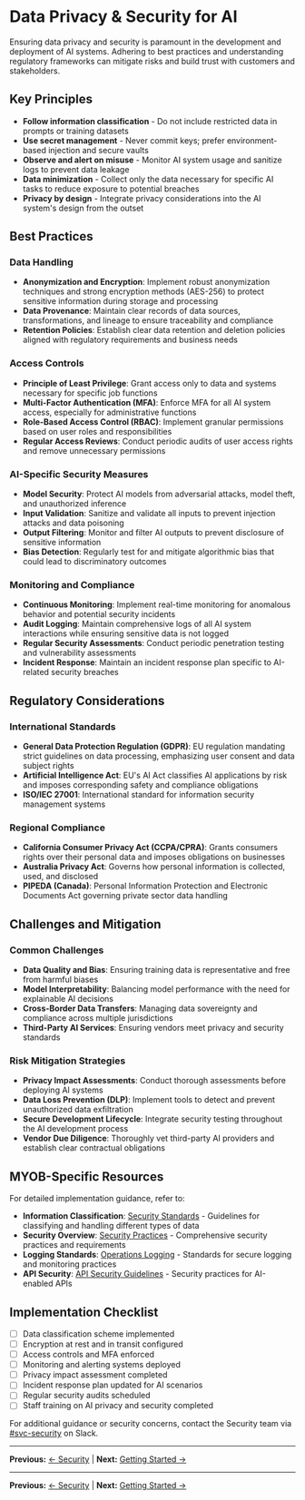 # Data Privacy & Security for AI

Ensuring data privacy and security is paramount in the development and deployment of AI systems. Adhering to best practices and understanding regulatory frameworks can mitigate risks and build trust with customers and stakeholders.

## Key Principles

- **Follow information classification** - Do not include restricted data in prompts or training datasets
- **Use secret management** - Never commit keys; prefer environment-based injection and secure vaults
- **Observe and alert on misuse** - Monitor AI system usage and sanitize logs to prevent data leakage
- **Data minimization** - Collect only the data necessary for specific AI tasks to reduce exposure to potential breaches
- **Privacy by design** - Integrate privacy considerations into the AI system's design from the outset

## Best Practices

### Data Handling
- **Anonymization and Encryption**: Implement robust anonymization techniques and strong encryption methods (AES-256) to protect sensitive information during storage and processing
- **Data Provenance**: Maintain clear records of data sources, transformations, and lineage to ensure traceability and compliance
- **Retention Policies**: Establish clear data retention and deletion policies aligned with regulatory requirements and business needs

### Access Controls
- **Principle of Least Privilege**: Grant access only to data and systems necessary for specific job functions
- **Multi-Factor Authentication (MFA)**: Enforce MFA for all AI system access, especially for administrative functions
- **Role-Based Access Control (RBAC)**: Implement granular permissions based on user roles and responsibilities
- **Regular Access Reviews**: Conduct periodic audits of user access rights and remove unnecessary permissions

### AI-Specific Security Measures
- **Model Security**: Protect AI models from adversarial attacks, model theft, and unauthorized inference
- **Input Validation**: Sanitize and validate all inputs to prevent injection attacks and data poisoning
- **Output Filtering**: Monitor and filter AI outputs to prevent disclosure of sensitive information
- **Bias Detection**: Regularly test for and mitigate algorithmic bias that could lead to discriminatory outcomes

### Monitoring and Compliance
- **Continuous Monitoring**: Implement real-time monitoring for anomalous behavior and potential security incidents
- **Audit Logging**: Maintain comprehensive logs of all AI system interactions while ensuring sensitive data is not logged
- **Regular Security Assessments**: Conduct periodic penetration testing and vulnerability assessments
- **Incident Response**: Maintain an incident response plan specific to AI-related security breaches

## Regulatory Considerations

### International Standards
- **General Data Protection Regulation (GDPR)**: EU regulation mandating strict guidelines on data processing, emphasizing user consent and data subject rights
- **Artificial Intelligence Act**: EU's AI Act classifies AI applications by risk and imposes corresponding safety and compliance obligations
- **ISO/IEC 27001**: International standard for information security management systems

### Regional Compliance
- **California Consumer Privacy Act (CCPA/CPRA)**: Grants consumers rights over their personal data and imposes obligations on businesses
- **Australia Privacy Act**: Governs how personal information is collected, used, and disclosed
- **PIPEDA (Canada)**: Personal Information Protection and Electronic Documents Act governing private sector data handling

## Challenges and Mitigation

### Common Challenges
- **Data Quality and Bias**: Ensuring training data is representative and free from harmful biases
- **Model Interpretability**: Balancing model performance with the need for explainable AI decisions
- **Cross-Border Data Transfers**: Managing data sovereignty and compliance across multiple jurisdictions
- **Third-Party AI Services**: Ensuring vendors meet privacy and security standards

### Risk Mitigation Strategies
- **Privacy Impact Assessments**: Conduct thorough assessments before deploying AI systems
- **Data Loss Prevention (DLP)**: Implement tools to detect and prevent unauthorized data exfiltration
- **Secure Development Lifecycle**: Integrate security testing throughout the AI development process
- **Vendor Due Diligence**: Thoroughly vet third-party AI providers and establish clear contractual obligations

## MYOB-Specific Resources

For detailed implementation guidance, refer to:

- **Information Classification**: [Security Standards](../standards/security.md) - Guidelines for classifying and handling different types of data
- **Security Overview**: [Security Practices](../responsible-practices/security.md) - Comprehensive security practices and requirements
- **Logging Standards**: [Operations Logging](../operations/logging.md) - Standards for secure logging and monitoring practices
- **API Security**: [API Security Guidelines](../apis/api-security/README.md) - Security practices for AI-enabled APIs

## Implementation Checklist

- [ ] Data classification scheme implemented
- [ ] Encryption at rest and in transit configured
- [ ] Access controls and MFA enforced
- [ ] Monitoring and alerting systems deployed
- [ ] Privacy impact assessment completed
- [ ] Incident response plan updated for AI scenarios
- [ ] Regular security audits scheduled
- [ ] Staff training on AI privacy and security completed

For additional guidance or security concerns, contact the Security team via [#svc-security](https://myob.slack.com/messages/CANT8SKFY) on Slack.

---

**Previous:** [← Security](security.md) | **Next:** [Getting Started →](../getting-started/README.md)

---

**Previous:** [← Security](security.md) | **Next:** [Getting Started →](../getting-started/README.md)

